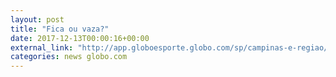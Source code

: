 ```yaml
---
layout: post
title: "Fica ou vaza?"
date: 2017-12-13T00:00:16+00:00
external_link: "http://app.globoesporte.globo.com/sp/campinas-e-regiao/futebol/times/ponte-preta/fica-ou-vaza-decida-o-futuro-dos-jogadores-da-ponte-preta-em-2018/"
categories: news globo.com
---
```

